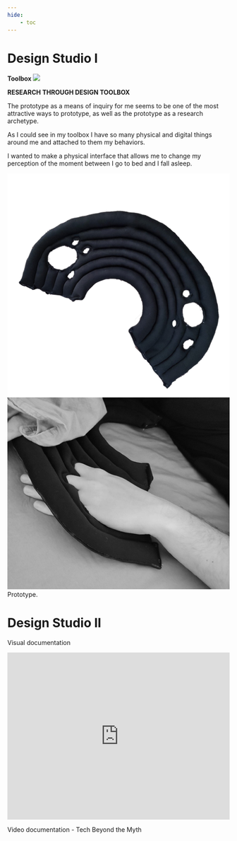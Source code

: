 ```yaml
---
hide:
    - toc
---
```

# Design Studio I

**Toolbox**
![](../images/img13.png)

**RESEARCH THROUGH DESIGN TOOLBOX**

The prototype as a means of inquiry for me seems to be one of the most attractive ways to prototype, as well as the prototype as a research archetype. 

As I could see in my toolbox I have so many physical and digital things around me and attached to them my behaviors. 

I wanted to make a physical interface that allows me to change my perception of the moment between I go to bed and I fall asleep. 

![](../images/img38.jpg)
![](../images/img39.jpg)
Prototype.

# Design Studio II 

Visual documentation

<div style="padding:75% 0 0 0;position:relative;"><iframe src="https://player.vimeo.com/video/648603649?h=f2726e9ca3&amp;badge=0&amp;autopause=0&amp;player_id=0&amp;app_id=58479" frameborder="0" allow="autoplay; fullscreen; picture-in-picture" allowfullscreen style="position:absolute;top:0;left:0;width:100%;height:100%;" title="TechVideo.mp4"></iframe></div><script src="https://player.vimeo.com/api/player.js"></script>

Video documentation - Tech Beyond the Myth





